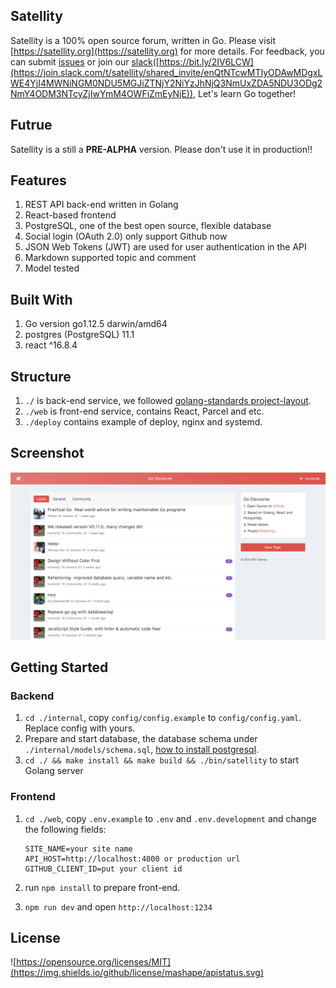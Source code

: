 ## Satellity

Satellity is a 100% open source forum, written in Go. Please visit [https://satellity.org](https://satellity.org) for more details. For feedback, you can submit [issues](https://github.com/satellity/satellity/issues) or join our [slack](https://join.slack.com/t/satellity/shared_invite/enQtNTcwMTIyODAwMDgxLWE4YjI4MWNiNGM0NDU5MGJiZTNjY2NiYzJhNjQ3NmUxZDA5NDU3ODg2NmY4ODM3NTcyZjIwYmM4OWFiZmEyNjE)([https://bit.ly/2IV6LCW](https://join.slack.com/t/satellity/shared_invite/enQtNTcwMTIyODAwMDgxLWE4YjI4MWNiNGM0NDU5MGJiZTNjY2NiYzJhNjQ3NmUxZDA5NDU3ODg2NmY4ODM3NTcyZjIwYmM4OWFiZmEyNjE)), Let's learn Go together!

## Futrue

Satellity is a still a **PRE-ALPHA** version. Please don't use it in production!!

## Features

1. REST API back-end written in Golang
2. React-based frontend
3. PostgreSQL, one of the best open source, flexible database 
4. Social login (OAuth 2.0) only support Github now
5. JSON Web Tokens (JWT) are used for user authentication in the API
6. Markdown supported topic and comment
7. Model tested


## Built With

1. Go version go1.12.5 darwin/amd64
2. postgres (PostgreSQL) 11.1
3. react ^16.8.4

## Structure

1. `./` is back-end service, we followed [golang-standards project-layout](https://github.com/golang-standards/project-layout).
2. `./web` is front-end service, contains React, Parcel and etc.
2. `./deploy` contains example of deploy, nginx and systemd.

## Screenshot

![Satellity](/screenshots/aspect.png "Hello Satellity")

## Getting Started

### Backend

1. `cd ./internal`, copy `config/config.example` to `config/config.yaml`. Replace config with yours.
2. Prepare and start database, the database schema under `./internal/models/schema.sql`, [how to install postgresql](https://www.digitalocean.com/community/tutorials/how-to-install-and-use-postgresql-on-ubuntu-18-04).
3. `cd ./ && make install && make build && ./bin/satellity` to start Golang server

### Frontend

1. `cd ./web`, copy `.env.example` to `.env` and `.env.development` and change the following fields:
   
    ```
    SITE_NAME=your site name
    API_HOST=http://localhost:4000 or production url
    GITHUB_CLIENT_ID=put your client id
    ```
2. run `npm install` to prepare front-end.
3. `npm run dev` and open `http://localhost:1234`

## License

![https://opensource.org/licenses/MIT](https://img.shields.io/github/license/mashape/apistatus.svg)
